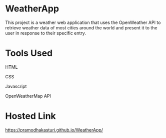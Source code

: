 # WeatherApp


This project is a weather web application that uses the OpenWeather API to retrieve weather data of most cities around the world and present it to the user in response to their specific entry.


# Tools Used
HTML

CSS

Javascript

OpenWeatherMap API

# Hosted Link

https://pramodhakasturi.github.io/WeatherApp/
